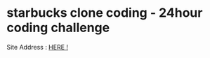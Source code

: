 # starbucks clone coding - 24hour coding challenge

Site Address : [HERE !](https://starbucks-jjabindang.netlify.app/)
